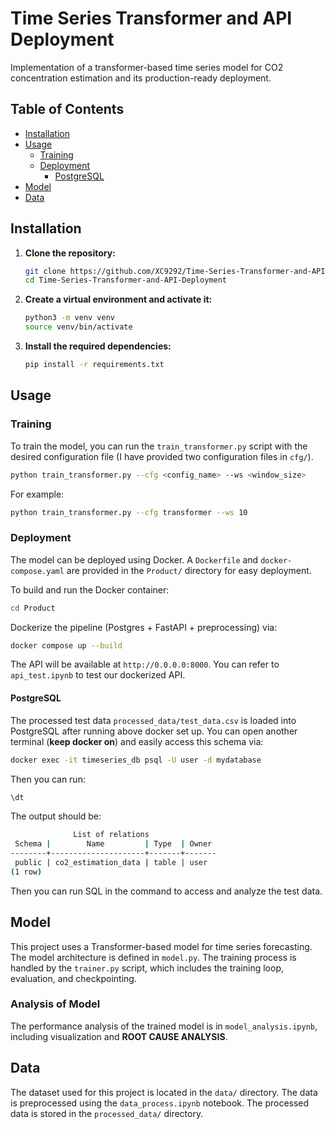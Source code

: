 # Time Series Transformer and API Deployment

Implementation of a transformer-based time series model for CO2 concentration estimation and its production-ready deployment.

## Table of Contents
- [Installation](#installation)
- [Usage](#usage)
  - [Training](#training)
  - [Deployment](#deployment)
    - [PostgreSQL](#postgresql)
- [Model](#model)
- [Data](#data)

## Installation

1. **Clone the repository:**
   ```bash
   git clone https://github.com/XC9292/Time-Series-Transformer-and-API-Deployment.git
   cd Time-Series-Transformer-and-API-Deployment
   ```

2. **Create a virtual environment and activate it:**
   ```bash
   python3 -m venv venv
   source venv/bin/activate
   ```

3. **Install the required dependencies:**
   ```bash
   pip install -r requirements.txt
   ```

## Usage

### Training

To train the model, you can run the `train_transformer.py` script with the desired configuration file (I have provided two configuration files in `cfg/`).

```bash
python train_transformer.py --cfg <config_name> --ws <window_size>
```

For example:
```bash
python train_transformer.py --cfg transformer --ws 10
```

### Deployment

The model can be deployed using Docker. A `Dockerfile` and `docker-compose.yaml` are provided in the `Product/` directory for easy deployment.

To build and run the Docker container:
```bash
cd Product
```

Dockerize the pipeline (Postgres + FastAPI + preprocessing) via:
```bash
docker compose up --build
```

The API will be available at `http://0.0.0.0:8000`. You can refer to `api_test.ipynb` to test our dockerized API.

#### PostgreSQL

The processed test data `processed_data/test_data.csv` is loaded into PostgreSQL after running above docker set up. You can open another terminal (**keep docker on**) and easily access this schema via:
```bash
docker exec -it timeseries_db psql -U user -d mydatabase
```
Then you can run:
```bash
\dt
```
The output should be:
```bash
              List of relations
 Schema |        Name         | Type  | Owner 
--------+---------------------+-------+-------
 public | co2_estimation_data | table | user
(1 row)
```
Then you can run SQL in the command to access and analyze the test data.



## Model

This project uses a Transformer-based model for time series forecasting. The model architecture is defined in `model.py`. The training process is handled by the `trainer.py` script, which includes the training loop, evaluation, and checkpointing.

### Analysis of Model
The performance analysis of the trained model is in `model_analysis.ipynb`, including visualization and **ROOT CAUSE ANALYSIS**.

## Data

The dataset used for this project is located in the `data/` directory. The data is preprocessed using the `data_process.ipynb` notebook. The processed data is stored in the `processed_data/` directory.
